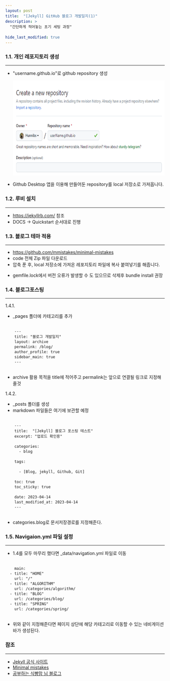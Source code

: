 ```yaml
---
layout: post
title:  "[Jekyll] GitHub 블로그 개발일지(1)"
description: > 
  "간단하게 적어놓는 초기 세팅 과정"

hide_last_modified: true
---
```

### 1.1. 개인 레포지토리 생성
***
- "username.github.io"로 github repository 생성
   
    <img src="/assets/img/blog/createRepo.png" width="580px" height="300px">
   

- Github Desktop 앱을 이용해 만들어둔 repository를 local 저장소로 가져옵니다.

### 1.2. 루비 설치
***
- <https://jekyllrb.com/> 참조
- DOCS -> Quickstart 순서대로 진행

### 1.3. 블로그 테마 적용
***
- <https://github.com/mmistakes/minimal-mistakes>
- code 전체 Zip 파일 다운로드
- 압축 푼 후, local 저장소에 가져온 레포지토리 파일에 복사 붙여넣기를 해줍니다.

+ gemfile.lock에서 버전 오류가 발생할 수 도 있으므로 삭제후 bundle install 권장

### 1.4. 블로그포스팅
***
1.4.1.
+ _pages 폴더에 카테고리를 추가

```

    ---
    title: "블로그 개발일지"
    layout: archive
    permalink: /blog/
    author_profile: true
    sidebar_main: true
    ---
    
```

+ archive 활용 목적을 title에 적어주고 permalink는 앞으로 연결될 링크로 지정해줄것

1.4.2.
- _posts 폴더를 생성
- markdown 파일들은 여기에 보관할 예정

```

    ---
    title:  "[Jekyll] 블로그 포스팅 테스트"
    excerpt: "업로드 확인용"
    
    categories:
      - blog
    
    tags:
    
      - [Blog, jekyll, Github, Git]
    
    toc: true
    toc_sticky: true
    
    date: 2023-04-14
    last_modified_at: 2023-04-14
    ---
    
```

- categories.blog로 문서저장경로를 지정해준다.

### 1.5. Navigaion.yml 파일 설정
***
- 1.4를 모두 마무리 했다면 _data/navigation.yml 파일로 이동

```

    main:
  - title: "HOME"
    url: "/"
  - title: "ALGORITHM"
    url: /categories/algorithm/
  - title: "BLOG"
    url: /categories/blog/
  - title: "SPRING"
    url: /categories/spring/
        
```

- 위와 같이 지정해준다면 페이지 상단에 해당 카테고리로 이동할 수 있는 네비게이션 바가 생성된다. 

### 참조
***
- [Jekyll 공식 사이트](https://jekyllrb.com/)
- [Minimal mistakes](https://mmistakes.github.io/minimal-mistakes/)
- [공부하는 식빵맘 님 블로그](https://ansohxxn.github.io/)